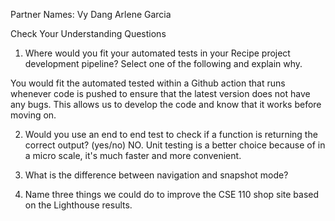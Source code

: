 Partner Names:
Vy Dang 
Arlene Garcia

Check Your Understanding Questions
1. Where would you fit your automated tests in your Recipe project development pipeline? Select one of the following and explain why.

You would fit the automated tested within a Github action that runs whenever code is pushed to ensure that the latest version does not have any bugs. This allows us to develop the code and know that it works before moving on. 

2. Would you use an end to end test to check if a function is returning the correct output? (yes/no)
NO. Unit testing is a better choice because of in a micro scale, it's much faster and more convenient.

3. What is the difference between navigation and snapshot mode?


4. Name three things we could do to improve the CSE 110 shop site based on the Lighthouse results.







